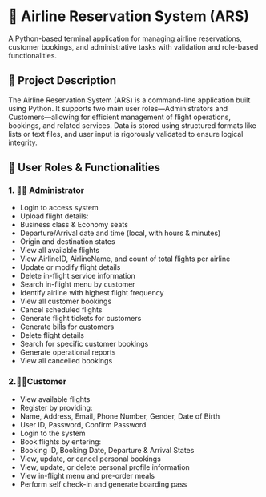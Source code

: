 # 🛫 Airline Reservation System (ARS)
A Python-based terminal application for managing airline reservations, customer bookings, and administrative tasks with validation and role-based functionalities.

## 📌 Project Description
The Airline Reservation System (ARS) is a command-line application built using Python. It supports two main user roles—Administrators and Customers—allowing for efficient management of flight operations, bookings, and related services. Data is stored using structured formats like lists or text files, and user input is rigorously validated to ensure logical integrity.

## 👥 User Roles & Functionalities
### 1. 👨‍✈️ Administrator
- Login to access system
- Upload flight details:
- Business class & Economy seats
- Departure/Arrival date and time (local, with hours & minutes)
- Origin and destination states
- View all available flights
- View AirlineID, AirlineName, and count of total flights per airline
- Update or modify flight details
- Delete in-flight service information
- Search in-flight menu by customer
- Identify airline with highest flight frequency
- View all customer bookings
- Cancel scheduled flights
- Generate flight tickets for customers
- Generate bills for customers
- Delete flight details
- Search for specific customer bookings
- Generate operational reports
- View all cancelled bookings

### 2.🧍‍♂️Customer
- View available flights
- Register by providing:
- Name, Address, Email, Phone Number, Gender, Date of Birth
- User ID, Password, Confirm Password
- Login to the system
- Book flights by entering:
- Booking ID, Booking Date, Departure & Arrival States
- View, update, or cancel personal bookings
- View, update, or delete personal profile information
- View in-flight menu and pre-order meals
- Perform self check-in and generate boarding pass


